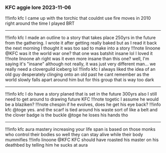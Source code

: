 ### KFC aggie lore 2023-11-06
!!!info kfc
    I came up with the torchic that couldnt use fire moves in 2010 right around the time I played BRT

----

!!!info kfc
    I made an outline to a story that takes place 250yrs in the future from the gathering. I wrote it after getting really baked but as I read it back the next morning I thought it was too sad to make into a story
!!!note linoone
    @KFC was it the world war one?
    that one was batshit insane lol I loved it
!!!note linoone
    ah right
    was it even more insane than this one?
    well, I'm saying it's "insane" although not really, it was just very different
    man...
    we really need a cloverguild iceberg lol
!!!info kfc
    I always liked the idea of an old guy desperately clinging onto an old past he cant remember as the world slowly falls apart around him
    but for this group that is way too dark

----

!!!info kfc
    I do have a story planed that is set in the future
    300yrs
    also I still need to get around to drawing future KFC
!!!note togetic
    I assume he would be a blaziken?
!!!note chespin
    if he evolves, does he get his eye back?
!!!info kfc
    @toge yes. and the scarf is tied around his waste sort of like a belt and the clover badge is the buckle
    @toge he loses his hands tho

---

!!!info kfc
    aura mastery increasing your life span is based on those monks who control their bodies so well they can stay alive while their body mummifies
!!!info linoone
    @KFC KFC should have roasted his master on his deathbed by telling him he sucks at aura